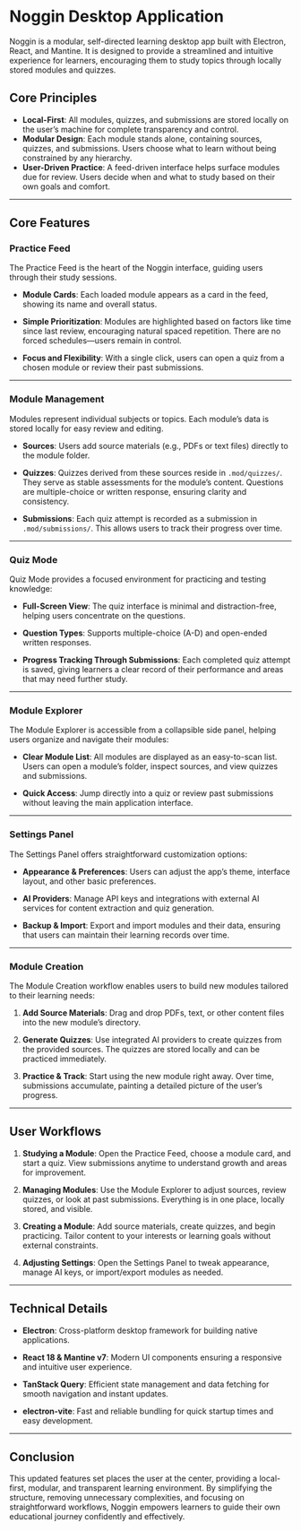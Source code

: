 # Noggin Desktop Application

Noggin is a modular, self-directed learning desktop app built with Electron, React, and Mantine. It is designed to provide a streamlined and intuitive experience for learners, encouraging them to study topics through locally stored modules and quizzes.

## Core Principles

-   **Local-First**: All modules, quizzes, and submissions are stored locally on the user’s machine for complete transparency and control.
-   **Modular Design**: Each module stands alone, containing sources, quizzes, and submissions. Users choose what to learn without being constrained by any hierarchy.
-   **User-Driven Practice**: A feed-driven interface helps surface modules due for review. Users decide when and what to study based on their own goals and comfort.

---

## Core Features

### Practice Feed

The Practice Feed is the heart of the Noggin interface, guiding users through their study sessions.

-   **Module Cards**:
    Each loaded module appears as a card in the feed, showing its name and overall status.

-   **Simple Prioritization**:
    Modules are highlighted based on factors like time since last review, encouraging natural spaced repetition. There are no forced schedules—users remain in control.

-   **Focus and Flexibility**:
    With a single click, users can open a quiz from a chosen module or review their past submissions.

---

### Module Management

Modules represent individual subjects or topics. Each module’s data is stored locally for easy review and editing.

-   **Sources**:
    Users add source materials (e.g., PDFs or text files) directly to the module folder.

-   **Quizzes**:
    Quizzes derived from these sources reside in `.mod/quizzes/`. They serve as stable assessments for the module’s content. Questions are multiple-choice or written response, ensuring clarity and consistency.

-   **Submissions**:
    Each quiz attempt is recorded as a submission in `.mod/submissions/`. This allows users to track their progress over time.

---

### Quiz Mode

Quiz Mode provides a focused environment for practicing and testing knowledge:

-   **Full-Screen View**:
    The quiz interface is minimal and distraction-free, helping users concentrate on the questions.

-   **Question Types**:
    Supports multiple-choice (A-D) and open-ended written responses.

-   **Progress Tracking Through Submissions**:
    Each completed quiz attempt is saved, giving learners a clear record of their performance and areas that may need further study.

---

### Module Explorer

The Module Explorer is accessible from a collapsible side panel, helping users organize and navigate their modules:

-   **Clear Module List**:
    All modules are displayed as an easy-to-scan list. Users can open a module’s folder, inspect sources, and view quizzes and submissions.

-   **Quick Access**:
    Jump directly into a quiz or review past submissions without leaving the main application interface.

---

### Settings Panel

The Settings Panel offers straightforward customization options:

-   **Appearance & Preferences**:
    Users can adjust the app’s theme, interface layout, and other basic preferences.
-   **AI Providers**:
    Manage API keys and integrations with external AI services for content extraction and quiz generation.

-   **Backup & Import**:
    Export and import modules and their data, ensuring that users can maintain their learning records over time.

---

### Module Creation

The Module Creation workflow enables users to build new modules tailored to their learning needs:

1. **Add Source Materials**:
   Drag and drop PDFs, text, or other content files into the new module’s directory.
2. **Generate Quizzes**:
   Use integrated AI providers to create quizzes from the provided sources. The quizzes are stored locally and can be practiced immediately.

3. **Practice & Track**:
   Start using the new module right away. Over time, submissions accumulate, painting a detailed picture of the user’s progress.

---

## User Workflows

1. **Studying a Module**:
   Open the Practice Feed, choose a module card, and start a quiz. View submissions anytime to understand growth and areas for improvement.

2. **Managing Modules**:
   Use the Module Explorer to adjust sources, review quizzes, or look at past submissions. Everything is in one place, locally stored, and visible.

3. **Creating a Module**:
   Add source materials, create quizzes, and begin practicing. Tailor content to your interests or learning goals without external constraints.

4. **Adjusting Settings**:
   Open the Settings Panel to tweak appearance, manage AI keys, or import/export modules as needed.

---

## Technical Details

-   **Electron**:
    Cross-platform desktop framework for building native applications.

-   **React 18 & Mantine v7**:
    Modern UI components ensuring a responsive and intuitive user experience.

-   **TanStack Query**:
    Efficient state management and data fetching for smooth navigation and instant updates.

-   **electron-vite**:
    Fast and reliable bundling for quick startup times and easy development.

---

## Conclusion

This updated features set places the user at the center, providing a local-first, modular, and transparent learning environment. By simplifying the structure, removing unnecessary complexities, and focusing on straightforward workflows, Noggin empowers learners to guide their own educational journey confidently and effectively.
